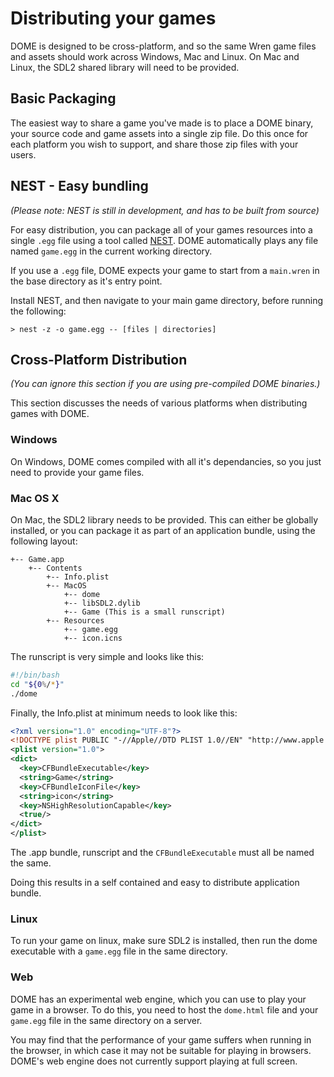 <!-- [< Back](..) -->

Distributing your games
===================

DOME is designed to be cross-platform, and so the same Wren game files and assets should work across Windows, Mac and Linux. On Mac and Linux, the SDL2 shared library will need to be provided.

## Basic Packaging
The easiest way to share a game you've made is to place a DOME binary, your source code and game assets into a single zip file. Do this once for each platform you wish to support, and share those zip files with your users.

## NEST - Easy bundling

_(Please note: NEST is still in development, and has to be built from source)_

For easy distribution, you can package all of your games resources into a single `.egg` file using a tool called [NEST](https://github.com/domeengine/nest). DOME automatically plays any file named `game.egg` in the current working directory.

If you use a `.egg` file, DOME expects your game to start from a `main.wren` in the base directory as it's entry point.

Install NEST, and then navigate to your main game directory, before running the following:

```
> nest -z -o game.egg -- [files | directories]
```

## Cross-Platform Distribution
_(You can ignore this section if you are using pre-compiled DOME binaries.)_

This section discusses the needs of various platforms when distributing games with DOME.

### Windows

On Windows, DOME comes compiled with all it's dependancies, so you just need to provide your game files.

### Mac OS X

On Mac, the SDL2 library needs to be provided. This can either be globally installed, or you can package it as part of an application bundle, using the following layout:

```
+-- Game.app
    +-- Contents
        +-- Info.plist
        +-- MacOS
            +-- dome
            +-- libSDL2.dylib
            +-- Game (This is a small runscript)
        +-- Resources
            +-- game.egg
            +-- icon.icns
```

The runscript is very simple and looks like this:
```bash
#!/bin/bash
cd "${0%/*}"
./dome
```

Finally, the Info.plist at minimum needs to look like this:
```xml
<?xml version="1.0" encoding="UTF-8"?>
<!DOCTYPE plist PUBLIC "-//Apple//DTD PLIST 1.0//EN" "http://www.apple.com/DTDs/PropertyList-1.0.dtd">
<plist version="1.0">
<dict>
  <key>CFBundleExecutable</key>
  <string>Game</string>
  <key>CFBundleIconFile</key>
  <string>icon</string>
  <key>NSHighResolutionCapable</key>
  <true/>
</dict>
</plist>
```

The .app bundle, runscript and the `CFBundleExecutable` must all be named the same.

Doing this results in a self contained and easy to distribute application bundle.

### Linux

To run your game on linux, make sure SDL2 is installed, then run the dome executable with a `game.egg` file in the same directory.

### Web

DOME has an experimental web engine, which you can use to play your game in a browser. 
To do this, you need to host the `dome.html` file and your `game.egg` file in the same directory on a server.

You may find that the performance of your game suffers when running in the browser, in which case it may not be suitable for playing in browsers.
DOME's web engine does not currently support playing at full screen.

